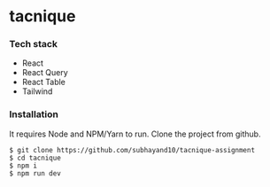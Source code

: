 # tacnique



### Tech stack

- React
- React Query
- React Table
- Tailwind


### Installation

It requires Node and NPM/Yarn to run.
Clone the project from github.

    $ git clone https://github.com/subhayand10/tacnique-assignment
    $ cd tacnique
    $ npm i
    $ npm run dev

